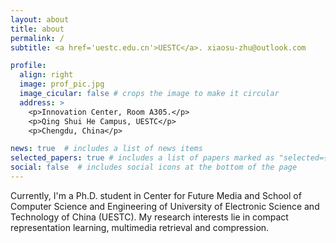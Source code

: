 ```yaml
---
layout: about
title: about
permalink: /
subtitle: <a href='uestc.edu.cn'>UESTC</a>. xiaosu-zhu@outlook.com

profile:
  align: right
  image: prof_pic.jpg
  image_cicular: false # crops the image to make it circular
  address: >
    <p>Innovation Center, Room A305.</p>
    <p>Qing Shui He Campus, UESTC</p>
    <p>Chengdu, China</p>

news: true  # includes a list of news items
selected_papers: true # includes a list of papers marked as "selected={true}"
social: false  # includes social icons at the bottom of the page
---
```


Currently, I'm a Ph.D. student in Center for Future Media and School of Computer Science and Engineering of University of Electronic Science and Technology of China (UESTC). My research interests lie in compact representation learning, multimedia retrieval and compression.
